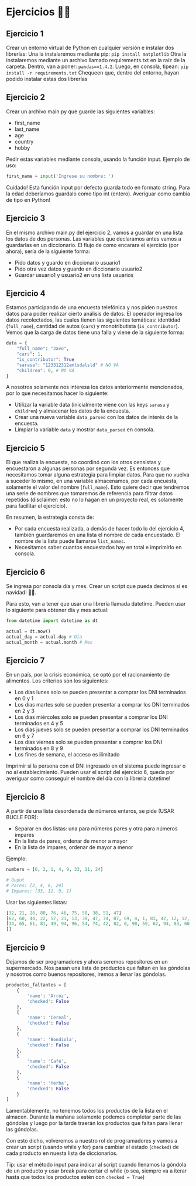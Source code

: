 # Ejercicios 💪🐍

## Ejercicio 1

Crear un entorno virtual de Python en cualquier versión e instalar dos librerías:
Una la instalaremos mediante pip: `pip install matplotlib`
Otra la instalaremos mediante un archivo llamado requirements.txt en la raíz de la carpeta. Dentro, van a poner: `pandas==1.4.2`. Luego, en consola, tipean: `pip install -r requirements.txt`
Chequeen que, dentro del entorno, hayan podido instalar estas dos librerías


## Ejercicio 2

Crear un archivo main.py que guarde las siguientes variables:
- first_name
- last_name
- age
- country
- hobby

Pedir estas variables mediante consola, usando la función input. Ejemplo de uso:
```py
first_name = input('Ingrese su nombre: ')
```

Cuidado! Esta función input por defecto guarda todo en formato string. Para la edad deberíamos guardalo como tipo int (entero). Averiguar como cambia de tipo en Python!


## Ejercicio 3

En el mismo archivo main.py del ejercicio 2, vamos a guardar en una lista los datos de dos personas. Las variables que declaramos antes vamos a guardarlas en un diccionario. El flujo de como encarara el ejercicio (por ahora), sería de la siguiente forma:

- Pido datos y guardo en diccionario usuario1
- Pido otra vez datos y guardo en diccionario usuario2
- Guardar usuario1 y usuario2 en una lista usuarios


## Ejercicio 4

Estamos participando de una encuesta telefónica y nos piden nuestros datos para poder realizar cierto análisis de datos. El operador ingresa los datos recolectados, las cuales tienen las siguientes temáticas: identidad (`full_name`), cantidad de autos (`cars`) y monotributista (`is_contributor`). Vemos que la carga de datos tiene una falla y viene de la siguiente forma:

```py
data = {
    "full_name": "Javo",
    "cars": 1,
    "is_contributor": True
    "sarasa": "123312312amlsdalsld" # NO VA
    "children": 0, # NO VA
}
```


A nosotros solamente nos interesa los datos anteriormente mencionados, por lo que necesitamos hacer lo siguiente:

- Utilizar la variable data (inicialmente viene con las keys `sarasa` y `children`) y almacenar los datos de la encuesta.
- Crear una nueva variable `data_parsed` con los datos de interés de la encuesta.
- Limpiar la variable `data` y mostrar `data_parsed` en consola.


## Ejercicio 5

El que realiza la encuesta, no coordinó con los otros censistas y encuestaron a algunas personas por segunda vez. Es entonces que necesitamos tomar alguna estrategia para limpiar datos.
Para que no vuelva a suceder lo mismo, en una variable almacenamos, por cada encuesta, solamente el valor del nombre (`full_name`). Esto quiere decir que tendremos una serie de nombres que tomaremos de referencia para filtrar datos repetidos (disclaimer: esto no lo hagan en un proyecto real, es solamente para facilitar el ejercicio).

En resumen, la estrategia consta de:

- Por cada encuesta realizada, a demás de hacer todo lo del ejercicio 4, también guardaremos en una lista el nombre de cada encuestado. El nombre de la lista puede llamarse `list_names`.
- Necesitamos saber cuantos encuestados hay en total e imprimirlo en consola.


## Ejercicio 6

Se ingresa por consola día y mes. Crear un script que pueda decirnos si es navidad! 🎅🎄.

Para esto, van a tener que usar una librería llamada datetime. Pueden usar lo siguiente para obtener día y mes actual:

```py
from datetime import datetime as dt

actual = dt.now()
actual_day = actual.day # Día
actual_month = actual.month # Mes
```

## Ejercicio 7

En un país, por la crisis económica, se optó por el racionamiento de alimentos. Los criterios son los siguientes:

- Los días lunes solo se pueden presentar a comprar los DNI terminados en 0 y 1
- Los días martes solo se pueden presentar a comprar los DNI terminados en 2 y 3
- Los días miércoles solo se pueden presentar a comprar los DNI terminados en 4 y 5
- Los días jueves solo se pueden presentar a comprar los DNI terminados en 6 y 7
- Los días viernes solo se pueden presentar a comprar los DNI terminados en 8 y 9
- Los fines de semana, el acceso es ilimitado

Imprimir si la persona con el DNI ingresado en el sistema puede ingresar o no al establecimiento. Pueden usar el script del ejercicio 6, queda por averiguar como conseguir el nombre del día con la librería datetime!


## Ejercicio 8

A partir de una lista desordenada de números enteros, se pide (USAR BUCLE FOR):

- Separar en dos listas: una para números pares y otra para números impares
- En la lista de pares, ordenar de menor a mayor
- En la lista de impares, ordenar de mayor a menor

Ejemplo:

```py
numbers = [6, 2, 1, 4, 9, 33, 11, 24]

# Ouput
# Pares: [2, 4, 6, 24]
# Impares: [33, 11, 9, 1]
```

Usar las siguientes listas:
```py
[32, 21, 26, 80, 76, 46, 75, 58, 38, 51, 47]
[62, 60, 44, 22, 57, 21, 13, 39, 47, 74, 87, 69, 4, 1, 83, 42, 12, 12, 64]
[34, 65, 61, 81, 49, 94, 96, 54, 74, 42, 82, 0, 98, 59, 62, 94, 83, 60, 54, 10, 36, 81, 92, 3, 76]
[]
```

## Ejercicio 9

Dejamos de ser programadores y ahora seremos repositores en un supermercado. Nos pasan una lista de productos que faltan en las góndolas y nosotros como buenos repositores, iremos a llenar las góndolas.

```py
productos_faltantes = [
    {
        'name': 'Arroz',
        'checked': False
    },
    {
        'name': 'Cereal',
        'checked': False
    },
    {
        'name': 'Bondiola',
        'checked': False
    },
    {
        'name': 'Café',
        'checked': False
    },
    {
        'name': 'Yerba',
        'checked': False
    }
]
```

Lamentablemente, no tenemos todos los productos de la lista en el almacen. Durante la mañana solamente podemos completar parte de las góndolas y luego por la tarde traerán los productos que faltan para llenar las góndolas.

Con esto dicho, volveremos a nuestro rol de programadores y vamos a crear un script (usando while y for) para cambiar el estado (`checked`) de cada producto en nuesta lista de diccionarios.

Tip: usar el método input para indicar al script cuando llenamos la góndola de un producto y usar break para cortar el while (o sea, siempre va a iterar hasta que todos los productos estén con `checked = True`)
